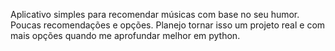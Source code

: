 Aplicativo simples para recomendar músicas com base no seu humor.
Poucas recomendações e opções. 
Planejo tornar isso um projeto real e com mais opções quando me aprofundar melhor em python.
